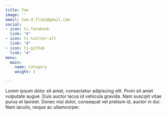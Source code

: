 ```yaml
---
title: Tom
image: ''
email: tom.d.flips@gmail.com
social:
- icon: ti-facebook
  link: "#"
- icon: ti-twitter-alt
  link: "#"
- icon: ti-github
  link: "#"
menu:
  main:
    name: Category
    weight: 3

---
```

Lorem ipsum dolor sit amet, consectetur adipiscing elit. Proin sit amet vulputate augue. Duis auctor lacus id vehicula gravida. Nam suscipit vitae purus et laoreet.
Donec nisi dolor, consequat vel pretium id, auctor in dui. Nam iaculis, neque ac ullamcorper.